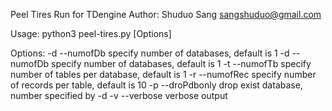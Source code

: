 
Peel Tires Run for TDengine
Author: Shuduo Sang <sangshuduo@gmail.com>

Usage: python3 peel-tires.py [Options]

Options:
	-d --numofDb specify number of databases, default is 1
	-d --numofDb specify number of databases, default is 1
	-t --numofTb specify number of tables per database, default is 1
	-r --numofRec specify number of records per table, default is 10
	-p --droPdbonly drop exist database, number specified by -d
	-v --verbose verbose output

